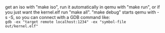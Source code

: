 get an iso with "make iso", run it automatically in qemu with "make run", or if you just want the kernel.elf run "make all". 
"make debug" starts qemu with -s -S, so you can connect with a GDB command like:<br>
`gdb -ex "target remote localhost:1234" -ex "symbol-file out/kernel.elf"`